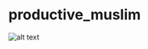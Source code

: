 # productive_muslim
 
![alt text]([https://github.dev/ratulhasanruhan/productive_muslim/blob/main/banner.png])
